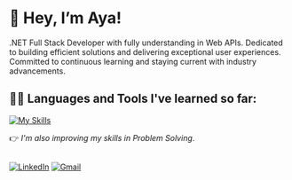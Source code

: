 # 👋 Hey, I’m Aya!

 .NET Full Stack Developer with fully understanding in Web APIs. Dedicated to building efficient solutions and delivering exceptional user experiences. Committed to continuous learning and staying current with industry advancements.

## :woman_technologist:	 Languages and Tools I've learned so far:

  [![My Skills](https://skillicons.dev/icons?i=cs,cpp,dotnet,git,github,html,css,js,&perline=6)](https://skillicons.dev)
  
  :point_right:	*I'm also improving my skills in Problem Solving*.

## 
 [![LinkedIn](https://img.shields.io/badge/LinkedIn-Profile-blue.svg)](https://www.linkedin.com/in/aya-al-shouha/)
[![Gmail](https://img.shields.io/badge/Gmail-Connect-red?style=flat-square&logo=gmail&logoColor=white)](mailto:ayaalshouha12@gmail.com)




<!---
ayaalshouha/ayaalshouha is a ✨ special ✨ repository because its `README.md` (this file) appears on your GitHub profile.
You can click the Preview link to take a look at your changes.
--->
